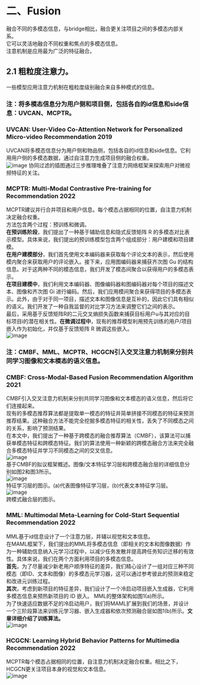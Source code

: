 # 二、Fusion
融合不同的多模态信息，与bridge相比，融合更关注项目之间的多模态内部关系。  
它可以灵活地融合不同权重和焦点的多模态信息。  
注意机制是应用最为广泛的特征融合。
## 2.1 粗粒度注意力。
一些模型应用注意力机制在粗粒度级别融合来自多种模式的信息。  
### 注：将多模态信息分为用户侧和项目侧，包括各自的id信息和side信息：UVCAN、MCPTR。  
### UVCAN: User-Video Co-Attention Network for Personalized Micro-video Recommendation 2019
UVCAN将多模态信息分为用户侧和物品侧，包括各自的id信息和side信息。它利用用户侧的多模态数据，通过自注意力生成项目侧的融合权重。  
![image](https://github.com/NanGongNingYi/-/assets/61775768/cb0033f3-14a5-4cd8-bc0d-7e57bad42769)
协同过滤的插图通过三步推理堆叠了注意力网络框架来探索用户对微视频特征的关注。 

### MCPTR: Multi-Modal Contrastive Pre-training for Recommendation 2022
MCPTR建议并行合并项目和用户信息。每个模态占据相同的位置，自注意力机制决定融合权重。  
方法包含两个过程：预训练和微调。  
**在预训练阶段**，我们提出了一种基于辅助信息和隐式反馈矩阵 R 的多模态对比表示模型。具体来说，我们提出的预训练模型包含两个组成部分：用户建模和项目建模。  
**在用户建模部分**，我们首先使用文本编码器来获取每个评论文本的表示，然后使用模内聚合来获取用户的评论嵌入。接下来，应用图编码器来捕获齐次图 Gu 的结构信息。对于这两种不同的模态信息，我们开发了模态间聚合以获得用户的多模态表示。  
**在项目建模中**，我们利用文本编码器、图像编码器和图编码器对每个项目的描述文本、图像和齐次图 Gi 进行编码。然后，我们应用模间聚合来获得项目的多模态表示。此外，由于对于同一项目，描述文本和图像信息是互补的，因此它们具有相似的语义。我们开发了一种自我监督的对比学习方法来调整它们之间的表示。  
最后，采用基于反馈矩阵R的二元交叉熵损失函数来捕获目标用户u与其对应的目标项目i的潜在相关性。**在微调过程中**，现有的推荐模型利用预先训练的用户/项目嵌入作为初始化，并仅基于反馈矩阵 R 微调这些嵌入。  
![image](https://github.com/NanGongNingYi/-/assets/61775768/d1deaaab-da29-486e-8ab0-8b3e60508da9)

### 注：CMBF、MML、MCPTR、HCGCN引入交叉注意力机制来分别共同学习图像和文本模态的语义信息。  
### CMBF: Cross-Modal-Based Fusion Recommendation Algorithm 2021
CMBF引入交叉注意力机制来分别共同学习图像和文本模态的语义信息，然后将它们连接起来。  
现有的多模态推荐算法都是提取单一模态的特征并简单拼接不同模态的特征来预测推荐结果。这种融合方法不能完全挖掘多模态特征的相关性，丢失了不同模态之间的关系，影响了预测结果。  
在本文中，我们提出了一种基于跨模态的融合推荐算法（CMBF），该算法可以捕获单模态特征和跨模态特征。我们的算法使用一种新颖的跨模态融合方法来完全融合多模态特征并学习不同模态之间的交叉信息。  
![image](https://github.com/NanGongNingYi/-/assets/61775768/7fbfe257-1887-42de-bdd8-26c9d011a1d3)  
基于CMBF的拟议框架概述。图像/文本特征学习层和跨模态融合层的详细信息分别如图2和图3所示。  
![image](https://github.com/NanGongNingYi/-/assets/61775768/8507b835-fd00-4f0c-b1c4-63570b8a37d6)  
特征学习层的图示。(a)代表图像特征学习层，(b)代表文本特征学习层。  
![image](https://github.com/NanGongNingYi/-/assets/61775768/8e74386a-66c5-4ff9-924c-b3d875b47b5e)  
跨模式融合层的图示。  

### MML: Multimodal Meta-Learning for Cold-Start Sequential Recommendation 2022
MML基于id信息设计了一个注意力层，并辅以视觉和文本信息。  
在MAML框架下，我们提出的MML将多模态信息（即相关的文本和图像数据）作为一种辅助信息纳入元学习过程中，以减少任务发散并提高跨任务知识迁移的有效性。具体来说，我们在两个方面利用项目的多模态信息。  
**首先**，为了尽量减少新老用户顺序特征的差异，我们精心设计了一组对应三种不同模态（即ID、文本和图像）的多模态元学习器，这可以通过参考彼此的预测来稳定和改进元训练过程。  
**其次**，考虑到新项目的特征差异，我们设计了一个冷启动项目嵌入生成器，它利用多模态信息来预热新项目的 ID 嵌入。 MML的整体架构如图1(a)所示。  
为了快速适应数据不足的冷启动用户，我们将MAML扩展到我们的场景，并设计一个三阶段算法来训练元学习器、嵌入生成器和依次预测融合层如图1(b)所示。**文章详细介绍了训练算法。**  
![image](https://github.com/NanGongNingYi/-/assets/61775768/58390983-049c-498f-95cd-fadcd99c6786)  

### HCGCN: Learning Hybrid Behavior Patterns for Multimedia Recommendation 2022
MCPTR每个模态占据相同的位置，自注意力机制决定融合权重。相比之下，HCGCN更关注项目本身的视觉和文本信息。  
![image](https://github.com/NanGongNingYi/-/assets/61775768/f0c38f0c-68f9-42ec-8857-114a8546f31c)































